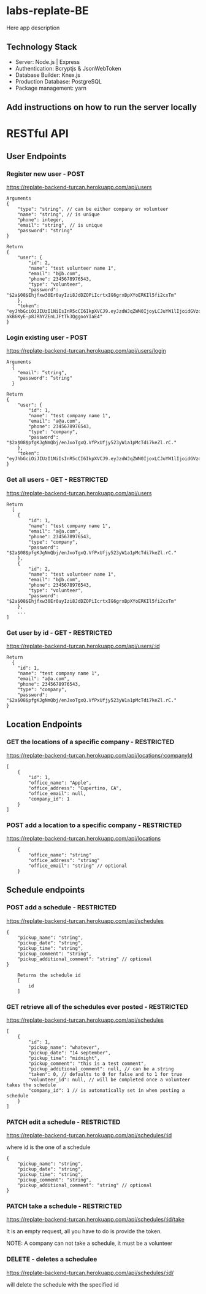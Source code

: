 # labs-replate-BE

Here app description

## Technology Stack

- Server: Node.js | Express
- Authentication: Bcryptjs & JsonWebToken
- Database Builder: Knex.js
- Production Database: PostgreSQL
- Package management: yarn

## Add instructions on how to run the server locally

# RESTful API

## User Endpoints

### Register new user - POST

https://replate-backend-turcan.herokuapp.com/api/users

```
Arguments
{
	"type": "string", // can be either company or volunteer
	"name": "string", // is unique
	"phone": integer,
	"email": "string", // is unique
	"password": "string"
}
```

```
Return
{
    "user": {
        "id": 2,
        "name": "test volunteer name 1",
        "email": "b@b.com",
        "phone": 2345678976543,
        "type": "volunteer",
        "password": "$2a$08$Ehjfxw30Er0ayIzi8JdDZOPiIcrtxIG6grxBpXYoERKIl5fi2cxTm"
    },
    "token": "eyJhbGciOiJIUzI1NiIsInR5cCI6IkpXVCJ9.eyJzdWJqZWN0IjoyLCJuYW1lIjoidGVzdCB2b2x1bnRlZXIgbmFtZSAxIiwidHlwZSI6InZvbHVudGVlciIsImlhdCI6MTU1NTMzODgxMCwiZXhwIjoxNTU1NDI1MjEwfQ.eqBHAfae-akB6KyE-p8JRhYZEnLJFtTk3QggooYIaE4"
}
```

### Login existing user - POST

https://replate-backend-turcan.herokuapp.com/api/users/login

```
Arguments
  {
    "email": “string",
    "password": “string"
  }
```

```
Return
{
    "user": {
        "id": 1,
        "name": "test company name 1",
        "email": "a@a.com",
        "phone": 2345678976543,
        "type": "company",
        "password": "$2a$08$pfgKJgNmQbj/enJxoTgxQ.VfPxUfjy523yW1a1pMcTdi7keZl.rC."
    },
    "token": "eyJhbGciOiJIUzI1NiIsInR5cCI6IkpXVCJ9.eyJzdWJqZWN0IjoxLCJuYW1lIjoidGVzdCBjb21wYW55IG5hbWUgMSIsInR5cGUiOiJjb21wYW55IiwiaWF0IjoxNTU1MzQ3MjE0LCJleHAiOjE1NTU0MzM2MTR9.3FdAaqvM597Qs1SjyrnnkH_fT9kfcv4If_QidO39miE"
}
```

### Get all users - GET - RESTRICTED

https://replate-backend-turcan.herokuapp.com/api/users

```
Return
  [
    {
        "id": 1,
        "name": "test company name 1",
        "email": "a@a.com",
        "phone": 2345678976543,
        "type": "company",
        "password": "$2a$08$pfgKJgNmQbj/enJxoTgxQ.VfPxUfjy523yW1a1pMcTdi7keZl.rC."
    },
    {
        "id": 2,
        "name": "test volunteer name 1",
        "email": "b@b.com",
        "phone": 2345678976543,
        "type": "volunteer",
        "password": "$2a$08$Ehjfxw30Er0ayIzi8JdDZOPiIcrtxIG6grxBpXYoERKIl5fi2cxTm"
    },
    ...
]
```

### Get user by id - GET - RESTRICTED

https://replate-backend-turcan.herokuapp.com/api/users/:id

```
Return
  {
    "id": 1,
    "name": "test company name 1",
    "email": "a@a.com",
    "phone": 2345678976543,
    "type": "company",
    "password": "$2a$08$pfgKJgNmQbj/enJxoTgxQ.VfPxUfjy523yW1a1pMcTdi7keZl.rC."
}
```

## Location Endpoints

### GET the locations of a specific company - RESTRICTED

https://replate-backend-turcan.herokuapp.com/api/locations/:companyId

```
[
    {
        "id": 1,
        "office_name": "Apple",
        "office_address": "Cupertino, CA",
        "office_email": null,
        "company_id": 1
    }
]
```

### POST add a location to a specific company - RESTRICTED

https://replate-backend-turcan.herokuapp.com/api/locations

```
    {
        "office_name": "string"
        "office_address": "string"
        "office_email": "string" // optional
    }
```

## Schedule endpoints

### POST add a schedule - RESTRICTED

https://replate-backend-turcan.herokuapp.com/api/schedules

```
{
	"pickup_name": "string",
	"pickup_date": "string",
	"pickup_time": "string",
	"pickup_comment": "string",
    "pickup_additional_comment": "string" // optional
}

```

```
    Returns the schedule id
    [
        id
    ]
```

### GET retrieve all of the schedules ever posted - RESTRICTED

https://replate-backend-turcan.herokuapp.com/api/schedules

```
[
    {
        "id": 1,
        "pickup_name": "whatever",
        "pickup_date": "14 september",
        "pickup_time": "midnight",
        "pickup_comment": "this is a test comment",
        "pickup_additional_comment": null, // can be a string
        "taken": 0, // defaults to 0 for false and to 1 for true
        "volunteer_id": null, // will be completed once a volunteer takes the schedule
        "company_id": 1 // is automatically set in when posting a schedule
    }
]
```

### PATCH edit a schedule - RESTRICTED

https://replate-backend-turcan.herokuapp.com/api/schedules/:id

where id is the one of a schedule

```
{
	"pickup_name": "string",
	"pickup_date": "string",
	"pickup_time": "string",
	"pickup_comment": "string",
    "pickup_additional_comment": "string" // optional
}
```

### PATCH take a schedule - RESTRICTED

https://replate-backend-turcan.herokuapp.com/api/schedules/:id/take

It is an empty request, all you have to do is provide the token.

NOTE: A company can not take a schedule, it must be a volunteer

### DELETE - deletes a schedulee

https://replate-backend-turcan.herokuapp.com/api/schedules/:id/

will delete the schedule with the specified id
